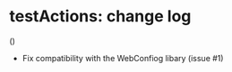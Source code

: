 testActions: change log
=======================

 ()


* Fix compatibility with the WebConfiog libary (issue #1)